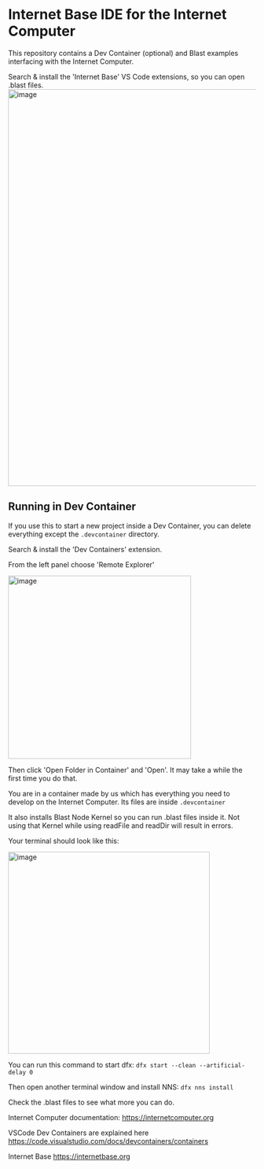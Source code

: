 # Internet Base IDE for the Internet Computer

This repository contains a Dev Container (optional) and Blast examples interfacing with the Internet Computer.

Search & install the 'Internet Base' VS Code extensions, so you can open .blast files.
<img width="806" alt="image" src="https://github.com/infu/internet-base-vsc-examples/assets/24810/35236984-eb71-4cb3-9578-b09aee8b2890">

## Running in Dev Container

If you use this to start a new project inside a Dev Container, you can delete everything except the `.devcontainer` directory.

Search & install the 'Dev Containers' extension.

From the left panel choose 'Remote Explorer'

<img width="372" alt="image" src="https://github.com/infu/internet-base-vsc-examples/assets/24810/35bbe8a3-2e8b-4b88-912d-8841718ee751">

Then click 'Open Folder in Container' and 'Open'. It may take a while the first time you do that.

You are in a container made by us which has everything you need to develop on the Internet Computer. Its files are inside `.devcontainer`

It also installs Blast Node Kernel so you can run .blast files inside it. Not using that Kernel while using readFile and readDir will result in errors.

Your terminal should look like this:

<img width="410" alt="image" src="https://github.com/infu/internet-base-vsc-examples/assets/24810/97ea01d5-fee4-4d46-8114-05bd9dd15578">

You can run this command to start dfx:
`dfx start --clean --artificial-delay 0`

Then open another terminal window and install NNS:
`dfx nns install`

Check the .blast files to see what more you can do.

Internet Computer documentation: https://internetcomputer.org

VSCode Dev Containers are explained here https://code.visualstudio.com/docs/devcontainers/containers

Internet Base https://internetbase.org
